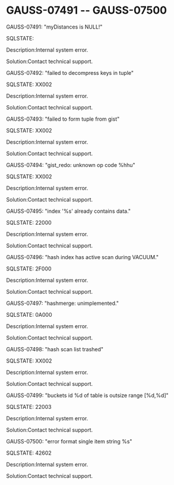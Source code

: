 # GAUSS-07491 -- GAUSS-07500<a name="EN-US_TOPIC_0000001091345321"></a>

GAUSS-07491: "myDistances is NULL!"

SQLSTATE:

Description:Internal system error.

Solution:Contact technical support.

GAUSS-07492: "failed to decompress keys in tuple"

SQLSTATE: XX002

Description:Internal system error.

Solution:Contact technical support.

GAUSS-07493: "failed to form tuple from gist"

SQLSTATE: XX002

Description:Internal system error.

Solution:Contact technical support.

GAUSS-07494: "gist\_redo: unknown op code %hhu"

SQLSTATE: XX002

Description:Internal system error.

Solution:Contact technical support.

GAUSS-07495: "index '%s' already contains data."

SQLSTATE: 22000

Description:Internal system error.

Solution:Contact technical support.

GAUSS-07496: "hash index has active scan during VACUUM."

SQLSTATE: 2F000

Description:Internal system error.

Solution:Contact technical support.

GAUSS-07497: "hashmerge: unimplemented."

SQLSTATE: 0A000

Description:Internal system error.

Solution:Contact technical support.

GAUSS-07498: "hash scan list trashed"

SQLSTATE: XX002

Description:Internal system error.

Solution:Contact technical support.

GAUSS-07499: "buckets id %d of table is outsize range \[%d,%d\]"

SQLSTATE: 22003

Description:Internal system error.

Solution:Contact technical support.

GAUSS-07500: "error format single item string %s"

SQLSTATE: 42602

Description:Internal system error.

Solution:Contact technical support.

